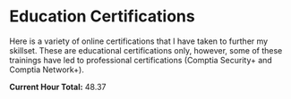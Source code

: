 # Education Certifications

Here is a variety of online certifications that I have taken to further my skillset. These are educational certifications only, however, some of these trainings have led to
professional certifications (Comptia Security+ and Comptia Network+).

**Current Hour Total:** 48.37
